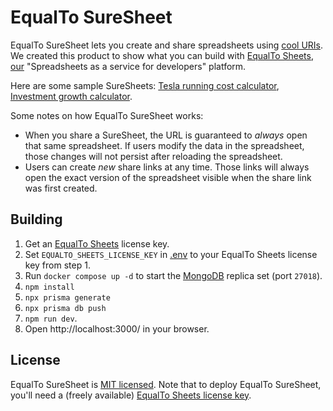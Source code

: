 # EqualTo SureSheet

EqualTo SureSheet lets you create and share spreadsheets using [cool URIs](https://www.w3.org/Provider/Style/URI). We
created this product to show what you can build with [EqualTo Sheets](https://sheets.equalto.com/),
[our](https://www.equalto.com) "Spreadsheets as a service for developers" platform.

Here are some sample SureSheets:
[Tesla running cost calculator](https://www.equalto.com/suresheet/view/6433843c-ecb4-4533-a14e-e30445648d4c),
[Investment growth calculator](https://www.equalto.com/suresheet/view/0e1fbb42-1b69-49f1-aa69-e1d804f28b9c).

Some notes on how EqualTo SureSheet works:

* When you share a SureSheet, the URL is guaranteed to _always_ open that same spreadsheet. If users modify the data in the
  spreadsheet, those changes will not persist after reloading the spreadsheet.
* Users can create _new_ share links at any time. Those links will always open the exact version of the spreadsheet visible
  when the share link was first created.
## Building

1. Get an [EqualTo Sheets](https://sheets.equalto.com/) license key.
2. Set `EQUALTO_SHEETS_LICENSE_KEY` in [.env](.env) to your EqualTo Sheets license key from step 1.
3. Run `docker compose up -d` to start the [MongoDB](https://www.mongodb.com/) replica set (port `27018`).
4. `npm install`
5. `npx prisma generate`
6. `npx prisma db push`
7. `npm run dev`.
8. Open http://localhost:3000/ in your browser.


## License

EqualTo SureSheet is [MIT licensed](LICENSE.md). Note that to deploy EqualTo SureSheet, you'll need a (freely available)
[EqualTo Sheets license key](https://sheets.equalto.com/).
